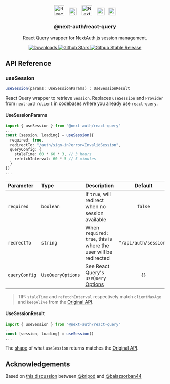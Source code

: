 <p align="center">
  <img alt="React Query logo"
    src="https://react-query.tanstack.com/_next/static/images/logo-a65f848e05592e7de1dc2150454230fa.svg"
    height="32" />&nbsp;&nbsp;&nbsp;&nbsp;<img alt="plus sign" src="https://www.svgrepo.com/show/138538/plus-sign.svg"
    height="24" />&nbsp;&nbsp;&nbsp;&nbsp;<img alt="Next Auth logo" src="https://next-auth.js.org/img/logo/logo-sm.png"
    height="32" />&nbsp;&nbsp;&nbsp;&nbsp;<img alt="equal sign" src="https://www.svgrepo.com/show/106212/equal.svg"
    height="24" /> &nbsp;&nbsp;<img alt="heart"
    src="https://upload.wikimedia.org/wikipedia/commons/3/35/Emoji_u2665.svg" height="24" />
  <h3 align="center">@next-auth/react-query</h3>
  <p align="center">React Query wrapper for NextAuth.js session management.</p>
  <p align="center" style="align: center;">
    <a href="https://www.npmtrends.com/@next-auth/react-query">
      <img src="https://img.shields.io/npm/dm/@next-auth/react-query" alt="Downloads" />
    </a>
    <a href="https://github.com/nextauthjs/react-query/stargazers">
      <img src="https://img.shields.io/github/stars/nextauthjs/react-query" alt="Github Stars" />
    </a>
    <a href="https://www.npmjs.com/package/@next-auth/react-query">
      <img src="https://img.shields.io/npm/v/@next-auth/react-query?label=latest"
        alt="Github Stable Release" />
    </a>
  </p>
</p>


## API Reference

### useSession

```ts
useSession(params: UseSessionParams) : UseSessionResult
```

React Query wrapper to retrieve `Session`. Replaces `useSession` and `Provider` from `next-auth/client` in codebases where you already use `react-query`.

#### UseSessionParams

```ts
import { useSession } from "@next-auth/react-query"
...
const [session, loading] = useSession({
  required: true,
  redirectTo: "/auth/sign-in?error=InvalidSession",
  queryConfig: {
    staleTime: 60 * 60 * 3, // 3 hours
    refetchInterval: 60 * 5 // 5 minutes 
  }
})
...
```

| Parameter | Type     | Description                       | Default |
| :-------- | :------- | :-------------------------------- | :-----: |
| `required`| `boolean`| If `true`, will redirect when no session available | `false` |
| `redrectTo`| `string`| When `required: true`, this is where the user will be redirected | `"/api/auth/session"` |
| `queryConfig` | `UseQueryOptions` | See React Query's `useQuery` [Options](https://react-query.tanstack.com/reference/useQuery) | `{}` |

> TIP: `staleTime` and `refetchInterval` respectively match `clientMaxAge` and `keepAlive` from the [Original API](https://next-auth.js.org/getting-started/client#options).

#### UseSessionResult

```ts
import { useSession } from "@next-auth/react-query"
...
const [session, loading] = useSession()
...
```

The [shape](https://github.com/nextauthjs/next-auth/blob/88ec3bad71eb60ed86b3d95d7c4671f9985c96bd/types/client.d.ts#L20-L26) of what `useSession` returns matches the [Original API](https://next-auth.js.org/getting-started/client#usesession).

## Acknowledgements

Based on [this discussion](https://github.com/nextauthjs/next-auth/discussions/1803) between [@kripod](https://github.com/kripod) and [@balazsorban44](https://github.com/balazsorban44)
